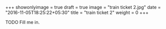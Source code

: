 +++
showonlyimage = true
draft = true
image = "train ticket 2.jpg"
date = "2016-11-05T18:25:22+05:30"
title = "train ticket 2"
weight = 0
+++

TODO Fill me in.

